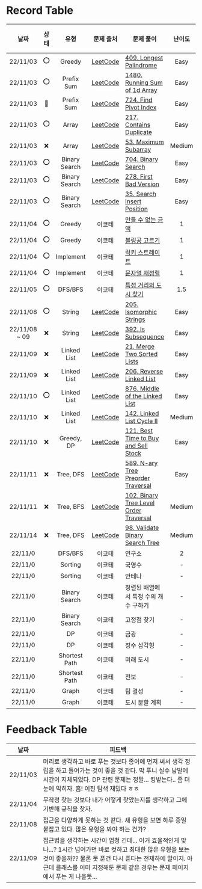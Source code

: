 # Record Table

|     날짜      | 상태 |     유형      |                                  문제 출처                                   | 문제 풀이                                                        | 난이도 | 풀이 시간 (H:M) |
| :-----------: | :--: | :-----------: | :--------------------------------------------------------------------------: | ---------------------------------------------------------------- | :----: | :-------------: |
|   22/11/03    |  ⭕  |    Greedy     |        [LeetCode](https://leetcode.com/problems/longest-palindrome/)         | [409. Longest Palindrome](/2022/1103.py#L137-L147)               |  Easy  |      00:50      |
|   22/11/03    |  ⭕  |  Prefix Sum   |      [LeetCode](https://leetcode.com/problems/running-sum-of-1d-array/)      | [1480. Running Sum of 1d Array](/2022/1103.py#L149-L158)         |  Easy  |      00:08      |
|   22/11/03    |  🔺  |  Prefix Sum   |         [LeetCode](https://leetcode.com/problems/find-pivot-index/)          | [724. Find Pivot Index](/2022/1103.py#L160-L173)                 |  Easy  |      01:25      |
|   22/11/03    |  ⭕  |     Array     |        [LeetCode](https://leetcode.com/problems/contains-duplicate/)         | [217. Contains Duplicate](/2022/1103.py#L175-L179)               |  Easy  |      00:07      |
|   22/11/03    |  ❌  |     Array     |         [LeetCode](https://leetcode.com/problems/maximum-subarray/)          | [53. Maximum Subarray](/2022/1103.py#L181-L191)                  | Medium |      00:40      |
|   22/11/03    |  ⭕  | Binary Search |           [LeetCode](https://leetcode.com/problems/binary-search/)           | [704. Binary Search](/2022/1103.py#L193-L206)                    |  Easy  |      00:08      |
|   22/11/03    |  ⭕  | Binary Search |         [LeetCode](https://leetcode.com/problems/first-bad-version/)         | [278. First Bad Version](2022/1103.py#L208-L220)                 |  Easy  |      00:16      |
|   22/11/03    |  ⭕  | Binary Search |      [LeetCode](https://leetcode.com/problems/search-insert-position/)       | [35. Search Insert Position](/2022/1103.py#L123-L133)            |  Easy  |      00:04      |
|   22/11/04    |  ⭕  |    Greedy     |                                    이코테                                    | [만들 수 없는 금액](/2022/1104.py#L100-L112)                     |   1    |      00:23      |
|   22/11/04    |  ⭕  |    Greedy     |                                    이코테                                    | [볼링공 고르기](/2022/1104.py#L114-L128)                         |   1    |      00:35      |
|   22/11/04    |  ⭕  |   Implement   |                                    이코테                                    | [럭키 스트레이트](/2022/1104.py#L68-L82)                         |   1    |      00:06      |
|   22/11/04    |  ⭕  |   Implement   |                                    이코테                                    | [문자열 재정렬](/2022/1104.py#L130-L148)                         |   1    |      00:15      |
|   22/11/05    |  ⭕  |    DFS/BFS    |                                    이코테                                    | [특정 거리의 도시 찾기](/2022/1105.py)                           |  1.5   |      00:35      |
|   22/11/08    |  ⭕  |    String     |        [LeetCode](https://leetcode.com/problems/isomorphic-strings/)         | [205. Isomorphic Strings](/2022/1108.py#L88-L92)                 |  Easy  |      01:01      |
| 22/11/08 ~ 09 |  ❌  |    String     |          [LeetCode](https://leetcode.com/problems/is-subsequence/)           | [392. Is Subsequence](/2022/1108.py#L94-L102)                    |  Easy  |      00:34      |
|   22/11/09    |  ❌  |  Linked List  |      [LeetCode](https://leetcode.com/problems/merge-two-sorted-lists/)       | [21. Merge Two Sorted Lists](/2022/1109.py#L99-L113)             |  Easy  |      01:25      |
|   22/11/09    |  ❌  |  Linked List  |        [LeetCode](https://leetcode.com/problems/reverse-linked-list/)        | [206. Reverse Linked List](/2022/1109.py#L115-L145)              |  Easy  |      00:34      |
|   22/11/10    |  ⭕  |  Linked List  |     [LeetCode](https://leetcode.com/problems/middle-of-the-linked-list/)     | [876. Middle of the Linked List](/2022/1110.py#L118-L140)        |  Easy  |      00:22      |
|   22/11/10    |  ❌  |  Linked List  |       [LeetCode](https://leetcode.com/problems/linked-list-cycle-ii/)        | [142. Linked List Cycle II](/2022/1110.py#L142-L174)             | Medium |      00:21      |
|   22/11/10    |  ❌  |  Greedy, DP   |  [LeetCode](https://leetcode.com/problems/best-time-to-buy-and-sell-stock/)  | [121. Best Time to Buy and Sell Stock](/2022/1110.py#L176-L200)  |  Easy  |      00:20      |
|   22/11/11    |  ❌  |   Tree, DFS   |   [LeetCode](https://leetcode.com/problems/n-ary-tree-preorder-traversal/)   | [589. N-ary Tree Preorder Traversal](/2022/1111.py#L55-L75)      |  Easy  |      00:22      |
|   22/11/11    |  ❌  |   Tree, BFS   | [LeetCode](https://leetcode.com/problems/binary-tree-level-order-traversal/) | [102. Binary Tree Level Order Traversal](/2022/1111.py#L80-L104) | Medium |      00:27      |
|   22/11/14    |  ❌  |   Tree, DFS   |    [LeetCode](https://leetcode.com/problems/validate-binary-search-tree/)    | [98. Validate Binary Search Tree](/2022/1114.py#L12-L27)         | Medium |      00:30      |
|    22/11/0    |      |    DFS/BFS    |                                    이코테                                    | 연구소                                                           |   2    |      00:00      |
|    22/11/0    |      |    Sorting    |                                    이코테                                    | 국영수                                                           |   -    |      00:00      |
|    22/11/0    |      |    Sorting    |                                    이코테                                    | 안테나                                                           |   -    |      00:00      |
|    22/11/0    |      | Binary Search |                                    이코테                                    | 정렬된 배열에서 특정 수의 개수 구하기                            |   -    |      00:00      |
|    22/11/0    |      | Binary Search |                                    이코테                                    | 고정점 찾기                                                      |   -    |      00:00      |
|    22/11/0    |      |      DP       |                                    이코테                                    | 금광                                                             |   -    |      00:00      |
|    22/11/0    |      |      DP       |                                    이코테                                    | 정수 삼각형                                                      |   -    |      00:00      |
|    22/11/0    |      | Shortest Path |                                    이코테                                    | 미래 도시                                                        |   -    |      00:00      |
|    22/11/0    |      | Shortest Path |                                    이코테                                    | 전보                                                             |   -    |      00:00      |
|    22/11/0    |      |     Graph     |                                    이코테                                    | 팀 결성                                                          |   -    |      00:00      |
|    22/11/0    |      |     Graph     |                                    이코테                                    | 도시 분할 계획                                                   |   -    |      00:00      |

# Feedback Table

|   날짜   | 피드백                                                                                                                                                                                                                                                      |
| :------: | ----------------------------------------------------------------------------------------------------------------------------------------------------------------------------------------------------------------------------------------------------------- |
| 22/11/03 | 머리로 생각하고 바로 푸는 것보다 종이에 먼저 써서 생각 정립을 하고 들어가는 것이 좋을 것 같다. 막 푸니 실수 남발에 시간이 지체되었다. DP 관련 문제는 정말... 킹받는다.. 좀 더 눈에 익히자. 흠! 이진 탐색 재밌다 ㅎㅎ                                        |
| 22/11/04 | 무작정 찾는 것보다 내가 어떻게 찾았는지를 생각하고 그에 기반해 규칙을 찾자.                                                                                                                                                                                 |
| 22/11/08 | 접근을 다양하게 못하는 것 같다. 새 유형을 보면 하루 종일 붙잡고 있다. 많은 유형을 봐야 하는 건가?                                                                                                                                                           |
| 22/11/09 | 접근법을 생각하는 시간이 엄청 긴데... 이거 효율적인게 맞나...? 1시간 넘어가면 바로 컷하고 최대한 많은 유형을 보는 것이 좋을까?? 물론 못 푼건 다시 푼다는 전제하에 말이지. 아 근데 클래스를 이미 지정해둔 문제 같은 경우는 문제 페이지에서 푸는 게 나을듯... |

